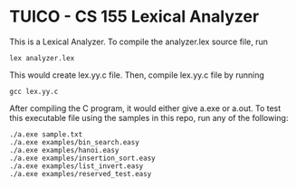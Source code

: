 # TUICO - CS 155 Lexical Analyzer 

This is a Lexical Analyzer. To compile the analyzer.lex source file, run

```
lex analyzer.lex
```

This would create lex.yy.c file. Then, compile lex.yy.c file by running

```
gcc lex.yy.c
```

After compiling the C program, it would either give a.exe or a.out. 
To test this executable file using the samples in this repo, run any of the following:

```
./a.exe sample.txt
./a.exe examples/bin_search.easy
./a.exe examples/hanoi.easy
./a.exe examples/insertion_sort.easy
./a.exe examples/list_invert.easy
./a.exe examples/reserved_test.easy
```
